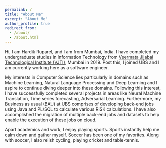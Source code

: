 ```yaml
---
permalink: /
title: "About Me"
excerpt: "About Me"
author_profile: true
redirect_from: 
  - /about/
  - /about.html
---
```


Hi, I am Hardik Ruparel, and I am from Mumbai, India. I have completed my undergraduate studies in Information Technology from [Veermata Jijabai Technological Institute (VJTI)](http://vjti.ac.in/), Mumbai in 2019. Post this, I joined UBS and I am currently working here as a software engineer.

My interests in Computer Science lies particularly in domains such as Machine Learning, Natural Language Processing and Deep Learning and I aspire to continue diving deeper into these domains. Following this interest, I have successfully completed several projects in areas like Neural Machine Translation, Time series forecasting, Adversarial Learning. Furthermore, my Business as usual (BAU) at UBS comprises of developing back-end jobs using Java and PL/SQL to calculate various RISK calculations. I have also accomplished the migration of multiple back-end jobs and datasets to help enable the execution of these jobs on cloud. 

Apart academics and work, I enjoy playing sports. Sports instantly help me calm down and gather myself. Soccer has been one of my favorites. Along with soccer, I also relish cycling, playing cricket and table-tennis.
